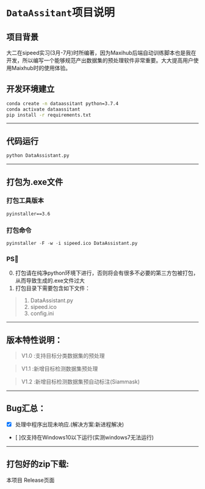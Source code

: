 # `DataAssitant`项目说明
## 项目背景
大二在sipeed实习(3月-7月)时所编著，因为Maxihub后端自动训练脚本也是我在开发，所以编写一个能够规范产出数据集的预处理软件非常重要。大大提高用户使用Maixhub时的使用体验。
## 开发环境建立
```bash
conda create -n dataassitant python=3.7.4
conda activate dataassitant
pip install -r requirements.txt
```
---
## 代码运行
```bash
python DataAssistant.py
```
---
## 打包为.exe文件
### 打包工具版本
```
pyinstaller==3.6
```
### 打包命令
```python
pyinstaller -F -w -i sipeed.ico DataAssistant.py
```
### PS👀️ 
0. 打包请在纯净python环境下进行，否则将会有很多不必要的第三方包被打包，从而导致生成的.exe文件过大
1. 打包目录下需要包含如下文件：
> 1. DataAssistant.py
> 2. sipeed.ico
> 3. config.ini
---
## 版本特性说明：
> V1.0 :支持目标分类数据集的预处理

> V1.1 :新增目标检测数据集预处理

> V1.2 :新增目标检测数据集预自动标注(Siammask)
---
## Bug汇总：
- [x] 处理中程序出现未响应.(解决方案:新进程解决)
- [ ]仅支持在Windows10以下运行(实测windows7无法运行)
---
## 打包好的zip下载:
本项目 Release页面




